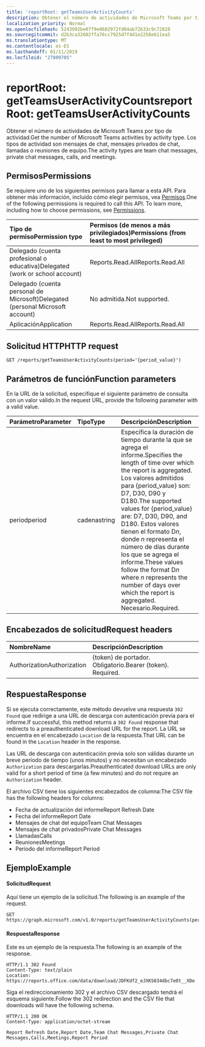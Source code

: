 ```yaml
---
title: 'reportRoot: getTeamsUserActivityCounts'
description: Obtener el número de actividades de Microsoft Teams por tipo de actividad. Los tipos de actividad son mensajes de chat, mensajes privados de chat, llamadas o reuniones de equipo.
localization_priority: Normal
ms.openlocfilehash: 5243992be07f9e0602972fd04ab72633c9c72828
ms.sourcegitcommit: d2b3ca32602ffa76cc7925d7f4d1e2258e611ea5
ms.translationtype: MT
ms.contentlocale: es-ES
ms.lasthandoff: 01/11/2019
ms.locfileid: "27809705"
---
```

# <a name="reportroot-getteamsuseractivitycounts"></a><span data-ttu-id="1d8bd-104">reportRoot: getTeamsUserActivityCounts</span><span class="sxs-lookup"><span data-stu-id="1d8bd-104">reportRoot: getTeamsUserActivityCounts</span></span>

<span data-ttu-id="1d8bd-105">Obtener el número de actividades de Microsoft Teams por tipo de actividad.</span><span class="sxs-lookup"><span data-stu-id="1d8bd-105">Get the number of Microsoft Teams activities by activity type.</span></span> <span data-ttu-id="1d8bd-106">Los tipos de actividad son mensajes de chat, mensajes privados de chat, llamadas o reuniones de equipo.</span><span class="sxs-lookup"><span data-stu-id="1d8bd-106">The activity types are team chat messages, private chat messages, calls, and meetings.</span></span>

## <a name="permissions"></a><span data-ttu-id="1d8bd-107">Permisos</span><span class="sxs-lookup"><span data-stu-id="1d8bd-107">Permissions</span></span>

<span data-ttu-id="1d8bd-p103">Se requiere uno de los siguientes permisos para llamar a esta API. Para obtener más información, incluido cómo elegir permisos, vea [Permisos](/graph/permissions-reference).</span><span class="sxs-lookup"><span data-stu-id="1d8bd-p103">One of the following permissions is required to call this API. To learn more, including how to choose permissions, see [Permissions](/graph/permissions-reference).</span></span>

| <span data-ttu-id="1d8bd-110">Tipo de permiso</span><span class="sxs-lookup"><span data-stu-id="1d8bd-110">Permission type</span></span>                        | <span data-ttu-id="1d8bd-111">Permisos (de menos a más privilegiados)</span><span class="sxs-lookup"><span data-stu-id="1d8bd-111">Permissions (from least to most privileged)</span></span> |
| :------------------------------------- | :--------------------------------------- |
| <span data-ttu-id="1d8bd-112">Delegado (cuenta profesional o educativa)</span><span class="sxs-lookup"><span data-stu-id="1d8bd-112">Delegated (work or school account)</span></span>     | <span data-ttu-id="1d8bd-113">Reports.Read.All</span><span class="sxs-lookup"><span data-stu-id="1d8bd-113">Reports.Read.All</span></span>                         |
| <span data-ttu-id="1d8bd-114">Delegado (cuenta personal de Microsoft)</span><span class="sxs-lookup"><span data-stu-id="1d8bd-114">Delegated (personal Microsoft account)</span></span> | <span data-ttu-id="1d8bd-115">No admitida.</span><span class="sxs-lookup"><span data-stu-id="1d8bd-115">Not supported.</span></span>                           |
| <span data-ttu-id="1d8bd-116">Aplicación</span><span class="sxs-lookup"><span data-stu-id="1d8bd-116">Application</span></span>                            | <span data-ttu-id="1d8bd-117">Reports.Read.All</span><span class="sxs-lookup"><span data-stu-id="1d8bd-117">Reports.Read.All</span></span>                         |

## <a name="http-request"></a><span data-ttu-id="1d8bd-118">Solicitud HTTP</span><span class="sxs-lookup"><span data-stu-id="1d8bd-118">HTTP request</span></span>

<!-- { "blockType": "ignored" } -->

```http
GET /reports/getTeamsUserActivityCounts(period='{period_value}')
```

## <a name="function-parameters"></a><span data-ttu-id="1d8bd-119">Parámetros de función</span><span class="sxs-lookup"><span data-stu-id="1d8bd-119">Function parameters</span></span>

<span data-ttu-id="1d8bd-120">En la URL de la solicitud, especifique el siguiente parámetro de consulta con un valor válido.</span><span class="sxs-lookup"><span data-stu-id="1d8bd-120">In the request URL, provide the following parameter with a valid value.</span></span>

| <span data-ttu-id="1d8bd-121">Parámetro</span><span class="sxs-lookup"><span data-stu-id="1d8bd-121">Parameter</span></span> | <span data-ttu-id="1d8bd-122">Tipo</span><span class="sxs-lookup"><span data-stu-id="1d8bd-122">Type</span></span>   | <span data-ttu-id="1d8bd-123">Descripción</span><span class="sxs-lookup"><span data-stu-id="1d8bd-123">Description</span></span>                              |
| :-------- | :----- | :--------------------------------------- |
| <span data-ttu-id="1d8bd-124">period</span><span class="sxs-lookup"><span data-stu-id="1d8bd-124">period</span></span>    | <span data-ttu-id="1d8bd-125">cadena</span><span class="sxs-lookup"><span data-stu-id="1d8bd-125">string</span></span> | <span data-ttu-id="1d8bd-126">Especifica la duración de tiempo durante la que se agrega el informe.</span><span class="sxs-lookup"><span data-stu-id="1d8bd-126">Specifies the length of time over which the report is aggregated.</span></span> <span data-ttu-id="1d8bd-127">Los valores admitidos para {period_value} son: D7, D30, D90 y D180.</span><span class="sxs-lookup"><span data-stu-id="1d8bd-127">The supported values for {period_value} are: D7, D30, D90, and D180.</span></span> <span data-ttu-id="1d8bd-128">Estos valores tienen el formato D*n*, donde *n* representa el número de días durante los que se agrega el informe.</span><span class="sxs-lookup"><span data-stu-id="1d8bd-128">These values follow the format D*n* where *n* represents the number of days over which the report is aggregated.</span></span> <span data-ttu-id="1d8bd-129">Necesario.</span><span class="sxs-lookup"><span data-stu-id="1d8bd-129">Required.</span></span> |

## <a name="request-headers"></a><span data-ttu-id="1d8bd-130">Encabezados de solicitud</span><span class="sxs-lookup"><span data-stu-id="1d8bd-130">Request headers</span></span>

| <span data-ttu-id="1d8bd-131">Nombre</span><span class="sxs-lookup"><span data-stu-id="1d8bd-131">Name</span></span>          | <span data-ttu-id="1d8bd-132">Descripción</span><span class="sxs-lookup"><span data-stu-id="1d8bd-132">Description</span></span>               |
| :------------ | :------------------------ |
| <span data-ttu-id="1d8bd-133">Authorization</span><span class="sxs-lookup"><span data-stu-id="1d8bd-133">Authorization</span></span> | <span data-ttu-id="1d8bd-p105">{token} de portador. Obligatorio.</span><span class="sxs-lookup"><span data-stu-id="1d8bd-p105">Bearer {token}. Required.</span></span> |

## <a name="response"></a><span data-ttu-id="1d8bd-136">Respuesta</span><span class="sxs-lookup"><span data-stu-id="1d8bd-136">Response</span></span>

<span data-ttu-id="1d8bd-137">Si se ejecuta correctamente, este método devuelve una respuesta `302 Found` que redirige a una URL de descarga con autenticación previa para el informe.</span><span class="sxs-lookup"><span data-stu-id="1d8bd-137">If successful, this method returns a `302 Found` response that redirects to a preauthenticated download URL for the report.</span></span> <span data-ttu-id="1d8bd-138">La URL se encuentra en el encabezado `Location` de la respuesta.</span><span class="sxs-lookup"><span data-stu-id="1d8bd-138">That URL can be found in the `Location` header in the response.</span></span>

<span data-ttu-id="1d8bd-139">Las URL de descarga con autenticación previa solo son válidas durante un breve período de tiempo (unos minutos) y no necesitan un encabezado `Authorization` para descargarlas.</span><span class="sxs-lookup"><span data-stu-id="1d8bd-139">Preauthenticated download URLs are only valid for a short period of time (a few minutes) and do not require an `Authorization` header.</span></span>

<span data-ttu-id="1d8bd-140">El archivo CSV tiene los siguientes encabezados de columna:</span><span class="sxs-lookup"><span data-stu-id="1d8bd-140">The CSV file has the following headers for columns:</span></span>

- <span data-ttu-id="1d8bd-141">Fecha de actualización del informe</span><span class="sxs-lookup"><span data-stu-id="1d8bd-141">Report Refresh Date</span></span>
- <span data-ttu-id="1d8bd-142">Fecha del informe</span><span class="sxs-lookup"><span data-stu-id="1d8bd-142">Report Date</span></span>
- <span data-ttu-id="1d8bd-143">Mensajes de chat del equipo</span><span class="sxs-lookup"><span data-stu-id="1d8bd-143">Team Chat Messages</span></span>
- <span data-ttu-id="1d8bd-144">Mensajes de chat privados</span><span class="sxs-lookup"><span data-stu-id="1d8bd-144">Private Chat Messages</span></span>
- <span data-ttu-id="1d8bd-145">Llamadas</span><span class="sxs-lookup"><span data-stu-id="1d8bd-145">Calls</span></span>
- <span data-ttu-id="1d8bd-146">Reuniones</span><span class="sxs-lookup"><span data-stu-id="1d8bd-146">Meetings</span></span>
- <span data-ttu-id="1d8bd-147">Período del informe</span><span class="sxs-lookup"><span data-stu-id="1d8bd-147">Report Period</span></span>

## <a name="example"></a><span data-ttu-id="1d8bd-148">Ejemplo</span><span class="sxs-lookup"><span data-stu-id="1d8bd-148">Example</span></span>

#### <a name="request"></a><span data-ttu-id="1d8bd-149">Solicitud</span><span class="sxs-lookup"><span data-stu-id="1d8bd-149">Request</span></span>

<span data-ttu-id="1d8bd-150">Aquí tiene un ejemplo de la solicitud.</span><span class="sxs-lookup"><span data-stu-id="1d8bd-150">The following is an example of the request.</span></span>

<!-- {
  "blockType": "request",
  "name": "reportroot_getteamsuseractivitycounts"
}-->

```http
GET https://graph.microsoft.com/v1.0/reports/getTeamsUserActivityCounts(period='D7')
```

#### <a name="response"></a><span data-ttu-id="1d8bd-151">Respuesta</span><span class="sxs-lookup"><span data-stu-id="1d8bd-151">Response</span></span>

<span data-ttu-id="1d8bd-152">Este es un ejemplo de la respuesta.</span><span class="sxs-lookup"><span data-stu-id="1d8bd-152">The following is an example of the response.</span></span>

<!-- {
  "blockType": "response",
  "truncated": true,
  "@odata.type": "microsoft.graph.report"
} -->

```http
HTTP/1.1 302 Found
Content-Type: text/plain
Location: https://reports.office.com/data/download/JDFKdf2_eJXKS034dbc7e0t__XDe
```
<span data-ttu-id="1d8bd-153">Siga el redireccionamiento 302 y el archivo CSV descargado tendrá el esquema siguiente.</span><span class="sxs-lookup"><span data-stu-id="1d8bd-153">Follow the 302 redirection and the CSV file that downloads will have the following schema.</span></span>

<!-- { "blockType": "ignored" } --> 

```http
HTTP/1.1 200 OK
Content-Type: application/octet-stream

Report Refresh Date,Report Date,Team Chat Messages,Private Chat Messages,Calls,Meetings,Report Period
```
